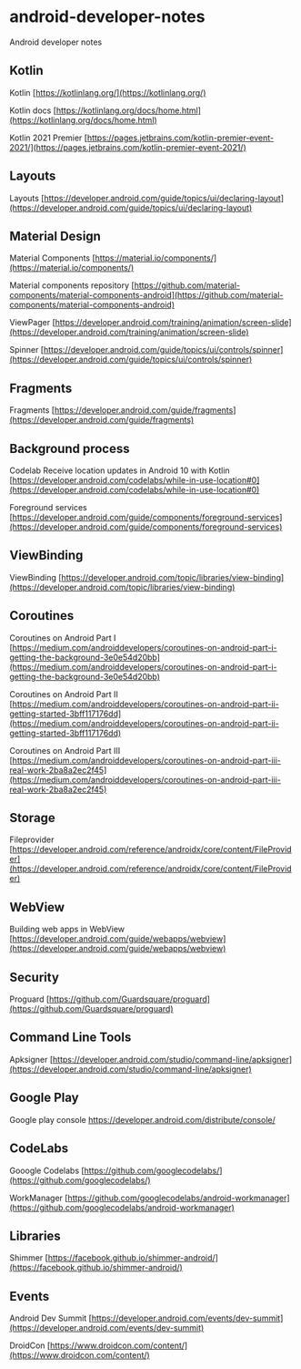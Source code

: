 # android-developer-notes
Android developer notes

## Kotlin

Kotlin [https://kotlinlang.org/](https://kotlinlang.org/)

Kotlin docs [https://kotlinlang.org/docs/home.html](https://kotlinlang.org/docs/home.html)

Kotlin 2021 Premier [https://pages.jetbrains.com/kotlin-premier-event-2021/](https://pages.jetbrains.com/kotlin-premier-event-2021/)

## Layouts

Layouts [https://developer.android.com/guide/topics/ui/declaring-layout](https://developer.android.com/guide/topics/ui/declaring-layout)

## Material Design

Material Components [https://material.io/components/](https://material.io/components/)

Material components repository [https://github.com/material-components/material-components-android](https://github.com/material-components/material-components-android)

ViewPager [https://developer.android.com/training/animation/screen-slide](https://developer.android.com/training/animation/screen-slide)

Spinner [https://developer.android.com/guide/topics/ui/controls/spinner](https://developer.android.com/guide/topics/ui/controls/spinner)


## Fragments

Fragments [https://developer.android.com/guide/fragments](https://developer.android.com/guide/fragments)

## Background process

Codelab Receive location updates in Android 10 with Kotlin [https://developer.android.com/codelabs/while-in-use-location#0](https://developer.android.com/codelabs/while-in-use-location#0)

Foreground services [https://developer.android.com/guide/components/foreground-services](https://developer.android.com/guide/components/foreground-services)


## ViewBinding

ViewBinding [https://developer.android.com/topic/libraries/view-binding](https://developer.android.com/topic/libraries/view-binding)

## Coroutines 

Coroutines on Android Part I [https://medium.com/androiddevelopers/coroutines-on-android-part-i-getting-the-background-3e0e54d20bb](https://medium.com/androiddevelopers/coroutines-on-android-part-i-getting-the-background-3e0e54d20bb)

Coroutines on Android Part II [https://medium.com/androiddevelopers/coroutines-on-android-part-ii-getting-started-3bff117176dd](https://medium.com/androiddevelopers/coroutines-on-android-part-ii-getting-started-3bff117176dd)

Coroutines on Android Part III [https://medium.com/androiddevelopers/coroutines-on-android-part-iii-real-work-2ba8a2ec2f45](https://medium.com/androiddevelopers/coroutines-on-android-part-iii-real-work-2ba8a2ec2f45)

## Storage

Fileprovider [https://developer.android.com/reference/androidx/core/content/FileProvider](https://developer.android.com/reference/androidx/core/content/FileProvider)


## WebView

Building web apps in WebView [https://developer.android.com/guide/webapps/webview](https://developer.android.com/guide/webapps/webview)

## Security

Proguard [https://github.com/Guardsquare/proguard](https://github.com/Guardsquare/proguard)

## Command Line Tools

Apksigner [https://developer.android.com/studio/command-line/apksigner](https://developer.android.com/studio/command-line/apksigner)

## Google Play

Google play console https://developer.android.com/distribute/console/

## CodeLabs

Gooogle Codelabs [https://github.com/googlecodelabs/](https://github.com/googlecodelabs/)

WorkManager [https://github.com/googlecodelabs/android-workmanager](https://github.com/googlecodelabs/android-workmanager)

## Libraries

Shimmer [https://facebook.github.io/shimmer-android/](https://facebook.github.io/shimmer-android/)


## Events

Android Dev Summit [https://developer.android.com/events/dev-summit](https://developer.android.com/events/dev-summit)

DroidCon [https://www.droidcon.com/content/](https://www.droidcon.com/content/)
